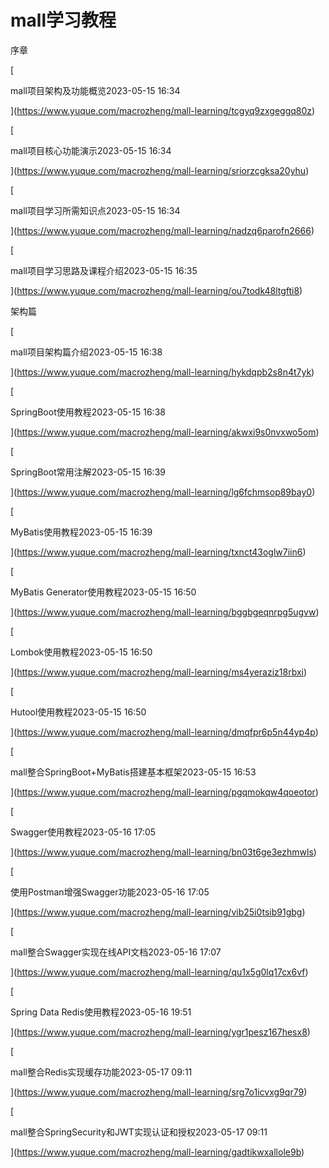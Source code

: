 # mall学习教程
序章

[

mall项目架构及功能概览2023-05-15 16:34

](https://www.yuque.com/macrozheng/mall-learning/tcgyq9zxgeggq80z)

[

mall项目核心功能演示2023-05-15 16:34

](https://www.yuque.com/macrozheng/mall-learning/sriorzcgksa20yhu)

[

mall项目学习所需知识点2023-05-15 16:34

](https://www.yuque.com/macrozheng/mall-learning/nadzq6parofn2666)

[

mall项目学习思路及课程介绍2023-05-15 16:35

](https://www.yuque.com/macrozheng/mall-learning/ou7todk48ltgfti8)

架构篇

[

mall项目架构篇介绍2023-05-15 16:38

](https://www.yuque.com/macrozheng/mall-learning/hykdqpb2s8n4t7yk)

[

SpringBoot使用教程2023-05-15 16:38

](https://www.yuque.com/macrozheng/mall-learning/akwxi9s0nvxwo5om)

[

SpringBoot常用注解2023-05-15 16:39

](https://www.yuque.com/macrozheng/mall-learning/lg6fchmsop89bay0)

[

MyBatis使用教程2023-05-15 16:39

](https://www.yuque.com/macrozheng/mall-learning/txnct43oglw7iin6)

[

MyBatis Generator使用教程2023-05-15 16:50

](https://www.yuque.com/macrozheng/mall-learning/bggbgeqnrpg5ugvw)

[

Lombok使用教程2023-05-15 16:50

](https://www.yuque.com/macrozheng/mall-learning/ms4yeraziz18rbxi)

[

Hutool使用教程2023-05-15 16:50

](https://www.yuque.com/macrozheng/mall-learning/dmqfpr6p5n44yp4p)

[

mall整合SpringBoot+MyBatis搭建基本框架2023-05-15 16:53

](https://www.yuque.com/macrozheng/mall-learning/pgqmokqw4qoeotor)

[

Swagger使用教程2023-05-16 17:05

](https://www.yuque.com/macrozheng/mall-learning/bn03t6ge3ezhmwls)

[

使用Postman增强Swagger功能2023-05-16 17:05

](https://www.yuque.com/macrozheng/mall-learning/vib25i0tsib91gbg)

[

mall整合Swagger实现在线API文档2023-05-16 17:07

](https://www.yuque.com/macrozheng/mall-learning/qu1x5g0lq17cx6vf)

[

Spring Data Redis使用教程2023-05-16 19:51

](https://www.yuque.com/macrozheng/mall-learning/ygr1pesz167hesx8)

[

mall整合Redis实现缓存功能2023-05-17 09:11

](https://www.yuque.com/macrozheng/mall-learning/srg7o1icvxg9qr79)

[

mall整合SpringSecurity和JWT实现认证和授权2023-05-17 09:11

](https://www.yuque.com/macrozheng/mall-learning/gadtikwxallole9b)